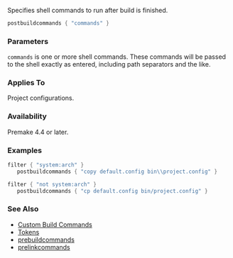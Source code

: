Specifies shell commands to run after build is finished.

```lua
postbuildcommands { "commands" }
```

### Parameters ###

`commands` is one or more shell commands. These commands will be passed to the shell exactly as entered, including path separators and the like.

### Applies To ###

Project configurations.

### Availability ###

Premake 4.4 or later.

### Examples ###

```lua
filter { "system:arch" }
   postbuildcommands { "copy default.config bin\\project.config" }

filter { "not system:arch" }
   postbuildcommands { "cp default.config bin/project.config" }
```

### See Also ###
 * [Custom Build Commands](Custom-Build-Commands.md)
 * [Tokens](Tokens.md)
 * [prebuildcommands](prebuildcommands.md)
 * [prelinkcommands](prelinkcommands.md)
